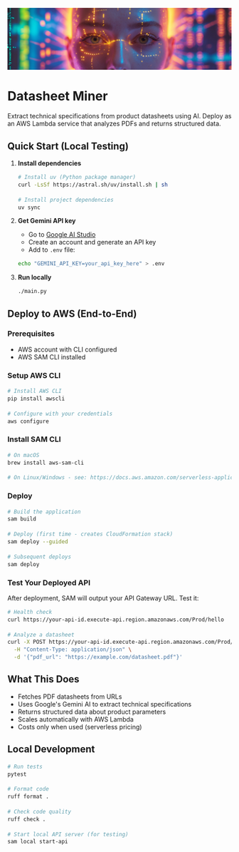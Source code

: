 ![datasheetminer.jpg](docs/datasheetminer.jpg)
# Datasheet Miner

Extract technical specifications from product datasheets using AI. Deploy as an AWS Lambda service that analyzes PDFs and returns structured data.

## Quick Start (Local Testing)

1. **Install dependencies**
   ```bash
   # Install uv (Python package manager)
   curl -LsSf https://astral.sh/uv/install.sh | sh
   
   # Install project dependencies
   uv sync
   ```

2. **Get Gemini API key**
   - Go to [Google AI Studio](https://aistudio.google.com/)
   - Create an account and generate an API key
   - Add to `.env` file:
   ```bash
   echo "GEMINI_API_KEY=your_api_key_here" > .env
   ```

3. **Run locally**
   ```bash
   ./main.py
   ```

## Deploy to AWS (End-to-End)

### Prerequisites
- AWS account with CLI configured
- AWS SAM CLI installed

### Setup AWS CLI
```bash
# Install AWS CLI
pip install awscli

# Configure with your credentials
aws configure
```

### Install SAM CLI
```bash
# On macOS
brew install aws-sam-cli

# On Linux/Windows - see: https://docs.aws.amazon.com/serverless-application-model/latest/developerguide/install-sam-cli.html
```

### Deploy
```bash
# Build the application
sam build

# Deploy (first time - creates CloudFormation stack)
sam deploy --guided

# Subsequent deploys
sam deploy
```

### Test Your Deployed API
After deployment, SAM will output your API Gateway URL. Test it:
```bash
# Health check
curl https://your-api-id.execute-api.region.amazonaws.com/Prod/hello

# Analyze a datasheet
curl -X POST https://your-api-id.execute-api.region.amazonaws.com/Prod/v1/completions \
  -H "Content-Type: application/json" \
  -d '{"pdf_url": "https://example.com/datasheet.pdf"}'
```

## What This Does

- Fetches PDF datasheets from URLs
- Uses Google's Gemini AI to extract technical specifications
- Returns structured data about product parameters
- Scales automatically with AWS Lambda
- Costs only when used (serverless pricing)

## Local Development

```bash
# Run tests
pytest

# Format code
ruff format .

# Check code quality
ruff check .

# Start local API server (for testing)
sam local start-api
```
